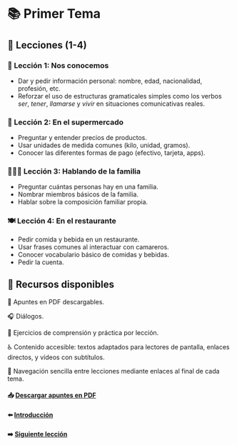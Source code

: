 # 📚 Primer Tema

## 📝 Lecciones (1-4)

### 👋 Lección 1: Nos conocemos 
- Dar y pedir información personal: nombre, edad, nacionalidad, profesión, etc.
- Reforzar el uso de estructuras gramaticales simples como los verbos *ser*, *tener*, *llamarse* y *vivir* en situaciones comunicativas reales.
### 🛒 Lección 2: En el supermercado
- Preguntar y entender precios de productos.
- Usar unidades de medida comunes (kilo, unidad, gramos).
- Conocer las diferentes formas de pago (efectivo, tarjeta, apps).
### 👨‍👩‍👧 Lección 3: Hablando de la familia
- Preguntar cuántas personas hay en una familia.
- Nombrar miembros básicos de la familia.
- Hablar sobre la composición familiar propia.
### 🍽️ Lección 4: En el restaurante
- Pedir comida y bebida en un restaurante.
- Usar frases comunes al interactuar con camareros.
- Conocer vocabulario básico de comidas y bebidas.
- Pedir la cuenta.
  
  
## 🧰 Recursos disponibles
📄 Apuntes en PDF descargables.

🎧 Diálogos.

📝 Ejercicios de comprensión y práctica por lección.

♿ Contenido accesible: textos adaptados para lectores de pantalla, enlaces directos, y vídeos con subtítulos.

📌 Navegación sencilla entre lecciones mediante enlaces al final de cada tema.

#### 📥 <a href="/01-Lecciones/dist/lecciones.pdf" target="_blank">Descargar apuntes en PDF</a>
#### ⬅️ [Introducción](../00-Introduccion/README.md)
#### ➡️ [Siguiente lección](../02-Casos-Gramaticales/README.md)


